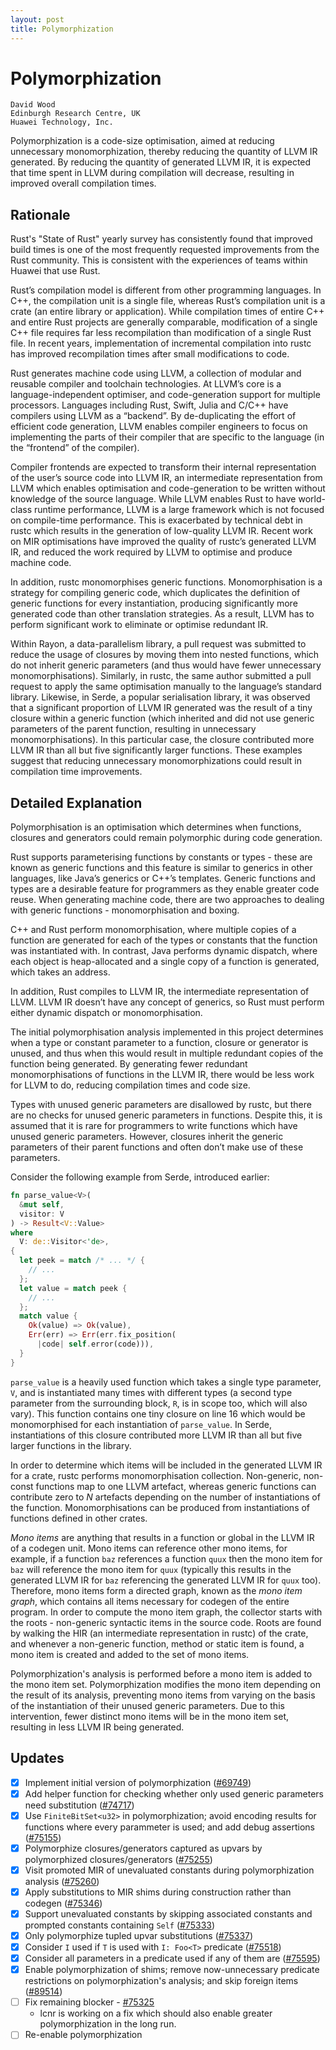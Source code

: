 ```yaml
---
layout: post
title: Polymorphization
---
```


# Polymorphization
```
David Wood
Edinburgh Research Centre, UK
Huawei Technology, Inc.
```

Polymorphization is a code-size optimisation, aimed at reducing unnecessary
monomorphization, thereby reducing the quantity of LLVM IR generated. By
reducing the quantity of generated LLVM IR, it is expected that time spent in
LLVM during compilation will decrease, resulting in improved overall
compilation times.

## Rationale
Rust's "State of Rust" yearly survey has consistently found that improved build
times is one of the most frequently requested improvements from the Rust
community. This is consistent with the experiences of teams within Huawei that
use Rust.

Rust’s compilation model is different from other programming languages. In C++,
the compilation unit is a single file, whereas Rust’s compilation unit is a
crate (an entire library or application). While compilation times of entire C++
and entire Rust projects are generally comparable, modification of a single C++
file requires far less recompilation than modification of a single Rust file.
In recent years, implementation of incremental compilation into rustc has
improved recompilation times after small modifications to code.

Rust generates machine code using LLVM, a collection of modular and reusable
compiler and toolchain technologies. At LLVM’s core is a language-independent
optimiser, and code-generation support for multiple processors. Languages
including Rust, Swift, Julia and C/C++ have compilers using LLVM as a
“backend”. By de-duplicating the effort of efficient code generation, LLVM
enables compiler engineers to focus on implementing the parts of their compiler
that are specific to the language (in the “frontend” of the compiler).

Compiler frontends are expected to transform their internal representation of
the user’s source code into LLVM IR, an intermediate representation from LLVM
which enables optimisation and code-generation to be written without knowledge
of the source language. While LLVM enables Rust to have world-class runtime
performance, LLVM is a large framework which is not focused on compile-time
performance. This is exacerbated by technical debt in rustc which results in
the generation of low-quality LLVM IR. Recent work on MIR optimisations have
improved the quality of rustc’s generated LLVM IR, and reduced the work
required by LLVM to optimise and produce machine code.

In addition, rustc monomorphises generic functions. Monomorphisation is a
strategy for compiling generic code, which duplicates the definition of generic
functions for every instantiation, producing significantly more generated code
than other translation strategies. As a result, LLVM has to perform significant
work to eliminate or optimise redundant IR.

Within Rayon, a data-parallelism library, a pull request was submitted to
reduce the usage of closures by moving them into nested functions, which do not
inherit generic parameters (and thus would have fewer unnecessary
monomorphisations). Similarly, in rustc, the same author submitted a pull
request to apply the same optimisation manually to the language’s standard
library. Likewise, in Serde, a popular serialisation library, it was observed
that a significant proportion of LLVM IR generated was the result of a tiny
closure within a generic function (which inherited and did not use generic
parameters of the parent function, resulting in unnecessary monomorphisations).
In this particular case, the closure contributed more LLVM IR than all but five
significantly larger functions. These examples suggest that reducing
unnecessary monomorphizations could result in compilation time improvements.

## Detailed Explanation
Polymorphisation is an optimisation which determines when functions, closures
and generators could remain polymorphic during code generation.

Rust supports parameterising functions by constants or types - these are known
as generic functions and this feature is similar to generics in other
languages, like Java’s generics or C++’s templates. Generic functions and types
are a desirable feature for programmers as they enable greater code reuse. When
generating machine code, there are two approaches to dealing with generic
functions - monomorphisation and boxing.

C++ and Rust perform monomorphisation, where multiple copies of a function are
generated for each of the types or constants that the function was instantiated
with. In contrast, Java performs dynamic dispatch, where each object is
heap-allocated and a single copy of a function is generated, which takes an
address.

In addition, Rust compiles to LLVM IR, the intermediate representation of LLVM.
LLVM IR doesn’t have any concept of generics, so Rust must perform either
dynamic dispatch or monomorphisation.

The initial polymorphisation analysis implemented in this project determines
when a type or constant parameter to a function, closure or generator is
unused, and thus when this would result in multiple redundant copies of the
function being generated. By generating fewer redundant monomorphisations of
functions in the LLVM IR, there would be less work for LLVM to do, reducing
compilation times and code size.

Types with unused generic parameters are disallowed by rustc, but there are no
checks for unused generic parameters in functions. Despite this, it is assumed
that it is rare for programmers to write functions which have unused generic
parameters. However, closures inherit the generic parameters of their parent
functions and often don’t make use of these parameters.

Consider the following example from Serde, introduced earlier:

```rust
fn parse_value<V>(
  &mut self,
  visitor: V
) -> Result<V::Value>
where
  V: de::Visitor<'de>,
{
  let peek = match /* ... */ {
    // ...
  };
  let value = match peek {
    // ...
  };
  match value {
    Ok(value) => Ok(value),
    Err(err) => Err(err.fix_position(
      |code| self.error(code))),
  }
}
```

`parse_value` is a heavily used function which takes a single type parameter,
`V`, and is instantiated many times with different types (a second type
parameter from the surrounding block, `R`, is in scope too, which will also
vary). This function contains one tiny closure on line 16 which would be
monomorphised for each instantiation of `parse_value`. In Serde, instantiations
of this closure contributed more LLVM IR than all but five larger functions in
the library.

In order to determine which items will be included in the generated LLVM IR for
a crate, rustc performs monomorphisation collection. Non-generic, non-const
functions map to one LLVM artefact, whereas generic functions can contribute
zero to *N* artefacts depending on the number of instantiations of the
function. Monomorphisations can be produced from instantiations of functions
defined in other crates.

*Mono items* are anything that results in a function or global in the LLVM IR
of a codegen unit. Mono items can reference other mono items, for example, if a
function `baz` references a function `quux` then the mono item for `baz` will
reference the mono item for `quux` (typically this results in the generated
LLVM IR for `baz` referencing the generated LLVM IR for `quux` too). Therefore,
mono items form a directed graph, known as the *mono item graph*, which
contains all items necessary for codegen of the entire program. In order to
compute the mono item graph, the collector starts with the roots - non-generic
syntactic items in the source code. Roots are found by walking the HIR (an
intermediate representation in rustc) of the crate, and whenever a non-generic
function, method or static item is found, a mono item is created and added to
the set of mono items.

Polymorphization's analysis is performed before a mono item is added to the
mono item set. Polymorphization modifies the mono item depending on the result
of its analysis, preventing mono items from varying on the basis of the
instantiation of their unused generic parameters. Due to this intervention,
fewer distinct mono items will be in the mono item set, resulting in less LLVM
IR being generated.

## Updates
- [x] Implement initial version of polymorphization ([#69749])
- [x] Add helper function for checking whether only used generic parameters
      need substitution ([#74717])
- [x] Use `FiniteBitSet<u32>` in polymorphization; avoid encoding results for
      functions where every parammeter is used; and add debug assertions ([#75155])
- [x] Polymorphize closures/generators captured as upvars by polymorphized
      closures/generators ([#75255])
- [x] Visit promoted MIR of unevaluated constants during polymorphization
      analysis ([#75260])
- [x] Apply substitutions to MIR shims during construction rather than codegen
      ([#75346])
- [x] Support unevaluated constants by skipping associated constants and
      prompted constants containing `Self` ([#75333])
- [x] Only polymorphize tupled upvar substitutions ([#75337])
- [x] Consider `I` used if `T` is used with `I: Foo<T>` predicate ([#75518])
- [x] Consider all parameters in a predicate used if any of them are ([#75595])
- [x] Enable polymorphization of shims; remove now-unnecessary predicate
      restrictions on polymorphization's analysis; and skip foreign items
      ([#89514])
- [ ] Fix remaining blocker - [#75325]
  - lcnr is working on a fix which should also enable greater polymorphization
    in the long run.
- [ ] Re-enable polymorphization

[#69749]: https://github.com/rust-lang/rust/pull/69749
[#74717]: https://github.com/rust-lang/rust/pull/74717
[#75155]: https://github.com/rust-lang/rust/pull/75155
[#75255]: https://github.com/rust-lang/rust/pull/75255
[#75260]: https://github.com/rust-lang/rust/pull/75260
[#75346]: https://github.com/rust-lang/rust/pull/75346
[#75333]: https://github.com/rust-lang/rust/pull/75333
[#75337]: https://github.com/rust-lang/rust/pull/75337
[#75518]: https://github.com/rust-lang/rust/pull/75518
[#75595]: https://github.com/rust-lang/rust/pull/75595
[#89514]: https://github.com/rust-lang/rust/pull/89514
[#75325]: https://github.com/rust-lang/rust/pull/75325
